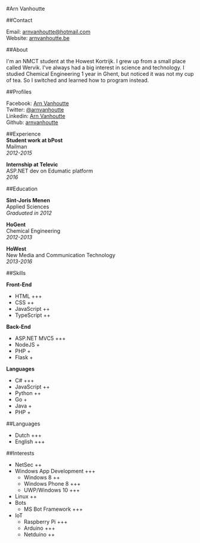 #Arn Vanhoutte

##Contact

Email: [arnvanhoutte@hotmail.com](mailto:arnvanhoutte@hotmail.com)  
Website: [arnvanhoutte.be](http://arnvanhoutte.be/)

##About

I'm an NMCT student at the Howest Kortrijk. I grew up from a small place called Wervik. I've always had a big interest in science and technology. I studied Chemical Engineering 1 year in Ghent, but noticed it was not my cup of tea. So I switched and learned how to program instead. 

##Profiles

Facebook: [Arn Vanhoutte](https://www.facebook.com/arnvanhoutte)  
Twitter: [@arnvanhoutte](https://twitter.com/arnvanhoutte)  
Linkedin: [Arn Vanhoutte](https://www.linkedin.com/in/arn-vanhoutte-00212492)  
Github: [arnvanhoutte](https://github.com/arnvanhoutte)

##Experience  
**Student work at bPost**  
Mailman  
*2012-2015*

**Internship at Televic**  
ASP.NET dev on Edumatic platform  
*2016*

##Education

**Sint-Joris Menen**  
Applied Sciences  
*Graduated in 2012*

**HoGent**  
Chemical Engineering  
*2012-2013*

**HoWest**  
New Media and Communication Technology  
*2013-2016*

##Skills

**Front-End**  
* HTML +++
* CSS ++
* JavaScript ++
* TypeScript ++

**Back-End**
* ASP.NET MVC5 +++
* NodeJS +
* PHP +
* Flask +

**Languages**  
* C# +++
* JavaScript ++
* Python ++
* Go +
* Java +
* PHP +

##Languages

* Dutch +++
* English +++

##Interests

* NetSec ++
* Windows App Development +++
    * Windows 8 ++
    * Windows Phone 8 +++
    * UWP/Windows 10 +++
* Linux ++
* Bots
    * MS Bot Framework +++
* IoT
    * Raspberry Pi +++
    * Arduino +++
    * Netduino ++
